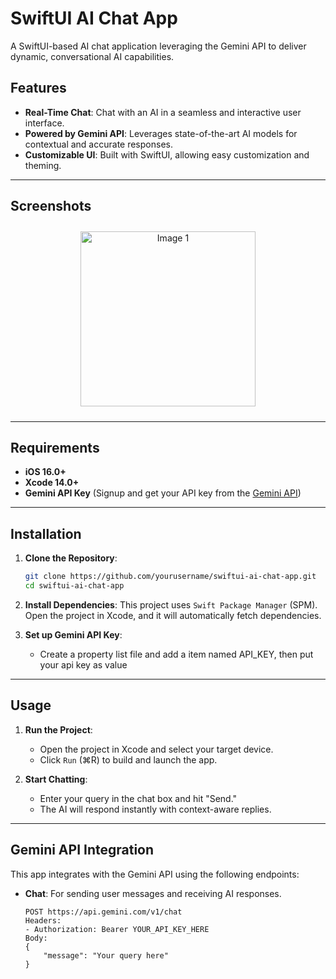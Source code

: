 # SwiftUI AI Chat App

A SwiftUI-based AI chat application leveraging the Gemini API to deliver dynamic, conversational AI capabilities.

## Features

- **Real-Time Chat**: Chat with an AI in a seamless and interactive user interface.
- **Powered by Gemini API**: Leverages state-of-the-art AI models for contextual and accurate responses.
- **Customizable UI**: Built with SwiftUI, allowing easy customization and theming.

---
## Screenshots
<p align="center">
  <img src="https://github.com/user-attachments/assets/524b6b14-c7b7-4008-b372-a5e753e607ef" alt="Image 1" style="margin: 10px; width: 280px;">
</p>

---
## Requirements

- **iOS 16.0+**
- **Xcode 14.0+**
- **Gemini API Key** (Signup and get your API key from the [Gemini API](https://gemini-api.com))

---

## Installation

1. **Clone the Repository**:
    ```bash
    git clone https://github.com/yourusername/swiftui-ai-chat-app.git
    cd swiftui-ai-chat-app
    ```

2. **Install Dependencies**:
    This project uses `Swift Package Manager` (SPM). Open the project in Xcode, and it will automatically fetch dependencies.

3. **Set up Gemini API Key**:
    - Create a property list file and add a item named API_KEY, then put your api key as value
---

## Usage

1. **Run the Project**:
    - Open the project in Xcode and select your target device.
    - Click `Run` (⌘R) to build and launch the app.

2. **Start Chatting**:
    - Enter your query in the chat box and hit "Send."
    - The AI will respond instantly with context-aware replies.

---

## Gemini API Integration

This app integrates with the Gemini API using the following endpoints:

- **Chat**: For sending user messages and receiving AI responses.
  ```http
  POST https://api.gemini.com/v1/chat
  Headers: 
  - Authorization: Bearer YOUR_API_KEY_HERE
  Body: 
  {
      "message": "Your query here"
  }
